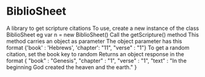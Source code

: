 # BiblioSheet
A library to get scripture citations
To use, create a new instance of the class BiblioSheet eg var n = new BiblioSheet()
Call the getScripture() method
This method carries an object as parameter
The object parameter has this format 
{'book' : 'Hebrews', 'chapter': "11", "verse" : "1"}
To get a random citation, set the book key to random
Returns an object response in the format 
{
  "book" : "Genesis",
  "chapter" : "1",
  "verse" : "1",
  "text" : "In the beginning God created the heaven and the earth."
}
